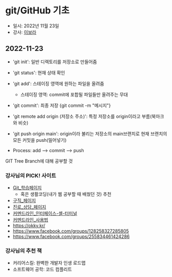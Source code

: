 # git/GitHub 기초

- 일시: 2022년 11월 23일
- 강사: [이보라](https://github.com/Violet-Bora-Lee)


## 2022-11-23
- 'git init': 일반 디렉토리를 저장소로 만들어줌
- 'git status': 현재 상태 확인
- 'git add': 스테이징 영역에 원하는 파일을 올려줌
  - 스테이징 영역: commit에 포합될 파일들만 올려주는 무대
- 'git commit': 최종 저장 {git commit -m "메시지"}
- 'git remote add origin (저장소 주소)': 특정 저장소를 origin이라고 부름(북마크와 비슷)
- 'git push origin main': origin이라 불리는 저장소의 main브랜치로 현재 브랜치의 모든 커밋을 push(밀어넣기)

- Process: add --> commit --> push

GIT Tree Branch에 대해 공부할 것

### 강사님의 PICK! 사이트
- [Git_학습페이지](https://learngitbranching.js.org/?locale=ko)
  - 혹은 생활코딩(내가 웹 공부할 때 배웠던 것) 추천
- [구직_페이지](https://www.wanted.co.kr/)
- [진로_상담_페이지](https://okky.kr/articles/376898)
- [커멘드라인_인터페이스-셸-터미널](https://www.44bits.io/ko/keyword/command-line-interface-cli-shell-and-terminal)
- [커멘드라인_사용법](https://www.44bits.io/ko/post/linux-and-mac-command-line-survival-guide-for-beginner)
- https://okky.kr/
- https://www.facebook.com/groups/128258327285805
- https://www.facebook.com/groups/255834461424286

### 강사님의 추천 책
- 커리어스킬: 완벽한 개발자 인생 로드맵
- 소프트웨어 공학: 코드 컴플리트

